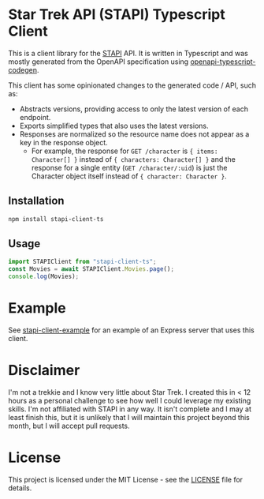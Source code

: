 # Star Trek API (STAPI) Typescript Client

This is a client library for the [STAPI](https://stapi.co) API. It is written in Typescript and was mostly generated from the OpenAPI specification using [openapi-typescript-codegen](https://github.com/ferdikoomen/openapi-typescript-codegen).

This client has some opinionated changes to the generated code / API, such as:
* Abstracts versions, providing access to only the latest version of each endpoint.
* Exports simplified types that also uses the latest versions.
* Responses are normalized so the resource name does not appear as a key in the response object.
  * For example, the response for `GET /character` is `{ items: Character[] }` instead of `{ characters: Character[] }` and the response for a single entity (`GET /character/:uid`) is just the Character object itself instead of `{ character: Character }`.

## Installation

```bash
npm install stapi-client-ts
```

## Usage

```typescript
import STAPIClient from "stapi-client-ts";
const Movies = await STAPIClient.Movies.page();
console.log(Movies);
```

# Example

See [stapi-client-example]() for an example of an Express server that uses this client.

# Disclaimer

I'm not a trekkie and I know very little about Star Trek. I created this in < 12 hours as a personal challenge to see how well I could leverage my existing skills. I'm not affiliated with STAPI in any way. It isn't complete and I may at least finish this, but it is unlikely that I will maintain this project beyond this month, but I will accept pull requests.

# License

This project is licensed under the MIT License - see the [LICENSE](LICENSE) file for details.
